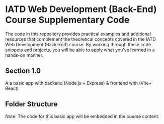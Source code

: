 # IATD Web Development (Back-End) Course Supplementary Code


The code in this repository provides practical examples and additional resources that complement the theoretical concepts covered in the IATD Web Development (Back-End) course. By working through these code snippets and projects, you will be able to apply what you've learned in a hands-on manner.

## Section 1.0

A a basic app with backend (Node.js + Express) & frontend with (Vite+ React)

## Folder Structure 
Note: The code for this basic app will be embedded in the course content.